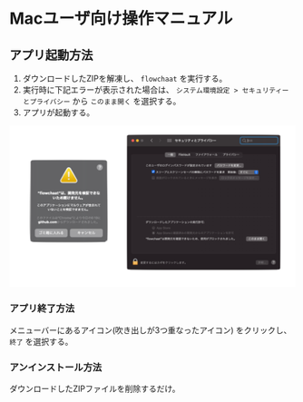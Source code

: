 # Macユーザ向け操作マニュアル

## アプリ起動方法

1. ダウンロードしたZIPを解凍し、 `flowchaat` を実行する。
1. 実行時に下記エラーが表示された場合は、 `システム環境設定 > セキュリティーとプライバシー` から `このまま開く` を選択する。
1. アプリが起動する。

![mac実行時警告画面](https://github.com/jp7eph/flowchaat/blob/images/mac_exec_warn_dialog.png)

### アプリ終了方法

メニューバーにあるアイコン(吹き出しが3つ重なったアイコン) をクリックし、 `終了` を選択する。

### アンインストール方法

ダウンロードしたZIPファイルを削除するだけ。
